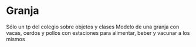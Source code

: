# Granja
Sólo un tp del colegio sobre objetos y clases
Modelo de una granja con vacas, cerdos y pollos con estaciones para alimentar, beber y vacunar a los mismos
